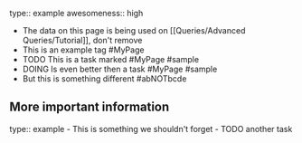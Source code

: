 type:: example
awesomeness:: high

- The data on this page is being used on [[Queries/Advanced Queries/Tutorial]], don't remove
- This is an example tag #MyPage
- TODO This is a task marked #MyPage #sample
- DOING Is even better then a task #MyPage #sample
- But this is something different #abNOTbcde
## More important information
type:: example
	- This is something we shouldn't forget
	- TODO another task